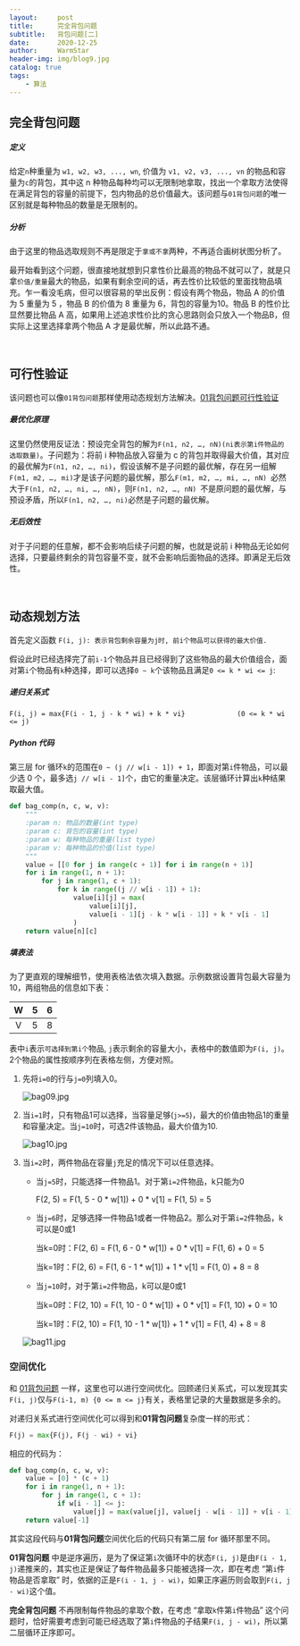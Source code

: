 ```yaml
---
layout:     post   				    
title:      完全背包问题				
subtitle:   背包问题[二]
date:       2020-12-25 				
author:     WarmStar
header-img: img/blog9.jpg 	
catalog: true 				
tags:							
    - 算法
---
```


## 完全背包问题

##### 定义

给定`n`种重量为 `w1, w2, w3, ..., wn`, 价值为 `v1, v2, v3, ..., vn` 的物品和容量为`c`的背包，其中这 n 种物品每种均可以无限制地拿取，找出一个拿取方法使得在满足背包的容量的前提下，包内物品的总价值最大。该问题与`01背包问题`的唯一区别就是每种物品的数量是无限制的。

##### 分析

由于这里的物品选取规则不再是限定于`拿或不拿`两种，不再适合画树状图分析了。

最开始看到这个问题，很直接地就想到只拿性价比最高的物品不就可以了，就是只拿`价值/重量`最大的物品，如果有剩余空间的话，再去性价比较低的里面找物品填充。乍一看没毛病，但可以很容易的举出反例：假设有两个物品，物品 A 的价值为 5 重量为 5 ，物品 B 的价值为 8 重量为 6，背包的容量为10。物品 B 的性价比显然要比物品 A 高，如果用上述追求性价比的贪心思路则会只放入一个物品B，但实际上这里选择拿两个物品 A 才是最优解，所以此路不通。

<br/>

## 可行性验证

该问题也可以像`01背包问题`那样使用动态规划方法解决。[01背包问题可行性验证](https://vixeruntr.github.io/2020/11/19/01%E8%83%8C%E5%8C%85%E9%97%AE%E9%A2%98/#%E5%8F%AF%E8%A1%8C%E6%80%A7%E9%AA%8C%E8%AF%81)

##### 最优化原理

这里仍然使用反证法：预设完全背包的解为`F(n1, n2, …, nN)(ni表示第i件物品的选取数量)`。子问题为：将前 i 种物品放入容量为 c 的背包并取得最大价值，其对应的最优解为`F(n1, n2, …, ni)`，假设该解不是子问题的最优解，存在另一组解`F(m1, m2, …, mi)`才是该子问题的最优解，那么`F(m1, m2, …, mi, …, nN) `必然大于`F(n1, n2, …, ni, …, nN)`，则`F(n1, n2, …, nN) `不是原问题的最优解，与预设矛盾，所以`F(n1, n2, …, ni)`必然是子问题的最优解。

##### 无后效性

对于子问题的任意解，都不会影响后续子问题的解，也就是说前 i 种物品无论如何选择，只要最终剩余的背包容量不变，就不会影响后面物品的选择。即满足无后效性。

<br/>

## 动态规划方法

首先定义函数  `F(i, j): 表示背包剩余容量为j时, 前i个物品可以获得的最大价值.`

假设此时已经选择完了前`i-1`个物品并且已经得到了这些物品的最大价值组合，面对第`i`个物品有`k`种选择，即可以选择`0 ~ k`个该物品且满足`0 <= k * wi <= j`:

##### 递归关系式

```
F(i, j) = max{F(i - 1, j - k * wi) + k * vi}	         (0 <= k * wi <= j)	
```

##### Python 代码

第三层 for 循环`k`的范围在`0 ~ (j // w[i - 1]) + 1`，即面对第`i`件物品，可以最少选 0 个，最多选`j // w[i - 1]`个，由它的重量决定。该层循环计算出`k`种结果取最大值。

```python
def bag_comp(n, c, w, v):
    """
    :param n: 物品的数量(int type)
    :param c: 背包的容量(int type)
    :param w: 每种物品的重量(list type)
    :param v: 每种物品的价值(list type)
    """
    value = [[0 for j in range(c + 1)] for i in range(n + 1)]
    for i in range(1, n + 1):
        for j in range(1, c + 1):
            for k in range((j // w[i - 1]) + 1):
                value[i][j] = max(
                    value[i][j], 
                    value[i - 1][j - k * w[i - 1]] + k * v[i - 1]
                )
    return value[n][c]
```

##### 填表法

为了更直观的理解细节，使用表格法依次填入数据。示例数据设置背包最大容量为10，两组物品的信息如下表：

|  W   |  5   |  6   |
| :--: | :--: | :--: |
|  V   |  5   |  8   |

表中`i`表示`可选择到第i个`物品,  `j`表示剩余的容量大小，表格中的数值即为`F(i, j)`。2个物品的属性按顺序列在表格左侧，方便对照。

1. 先将`i=0`的行与`j=0`列填入0。

   ![bag09.jpg](https://e.im5i.com/2021/01/05/bag09.jpg)

2. 当`i=1`时，只有物品1可以选择，当容量足够(`j>=5`)，最大的价值由物品1的重量和容量决定。当`j=10`时，可选2件该物品，最大价值为10.

   ![bag10.jpg](https://e.im5i.com/2021/01/05/bag10.jpg)

3. 当`i=2`时，两件物品在容量`j`充足的情况下可以任意选择。

   + 当`j=5`时，只能选择一件物品1。对于第`i=2`件物品，k只能为0

     F(2, 5) = F(1, 5 - 0 * w[1]) + 0 * v[1] = F(1, 5) = 5 

   + 当`j=6`时，足够选择一件物品1或者一件物品2。那么对于第`i=2`件物品，k可以是0或1

     当k=0时：F(2, 6) = F(1, 6 - 0 * w[1]) + 0 * v[1] = F(1, 6) + 0 = 5 

     当k=1时：F(2, 6) = F(1, 6 - 1 * w[1]) + 1 * v[1] = F(1, 0) + 8 = 8 

   + 当`j=10`时，对于第`i=2`件物品，k可以是0或1

     当k=0时：F(2, 10) = F(1, 10 - 0 * w[1]) + 0 * v[1] = F(1, 10) + 0 = 10

     当k=1时：F(2, 10) = F(1, 10 - 1 * w[1]) + 1 * v[1] = F(1, 4) + 8 = 8

   ![bag11.jpg](https://e.im5i.com/2021/01/05/bag11.jpg)



### 空间优化

和 [01背包问题](https://vixeruntr.github.io/2020/11/19/01%E8%83%8C%E5%8C%85%E9%97%AE%E9%A2%98/#%E7%A9%BA%E9%97%B4%E4%BC%98%E5%8C%96) 一样，这里也可以进行空间优化。回顾递归关系式，可以发现其实`F(i, j)`仅与`F(i-1, m) {0 <= m <= j}`有关，表格里记录的大量数据是多余的。

对递归关系式进行空间优化可以得到和**01背包问题**复杂度一样的形式：

```python
F(j) = max{F(j), F(j - wi) + vi}	
```

相应的代码为：

```python
def bag_comp(n, c, w, v):
    value = [0] * (c + 1)
    for i in range(1, n + 1):
        for j in range(1, c + 1):
            if w[i - 1] <= j:
                value[j] = max(value[j], value[j - w[i - 1]] + v[i - 1])
    return value[-1]
```

其实这段代码与**01背包问题**空间优化后的代码只有第二层 for 循环那里不同。

**01背包问题** 中是逆序遍历，是为了保证第`i`次循环中的状态`F(i, j)`是由`F(i - 1, j)`递推来的，其实也正是保证了每件物品最多只能被选择一次，即在考虑 “第`i`件物品是否拿取” 时，依据的正是`F(i - 1, j - wi)`，如果正序遍历则会取到`F(i, j - wi)`这个值。

**完全背包问题** 不再限制每件物品的拿取个数，在考虑 “拿取`k`件第`i`件物品” 这个问题时，恰好需要考虑到可能已经选取了第`i`件物品的子结果`F(i, j - wi)`，所以第二层循环正序即可。

